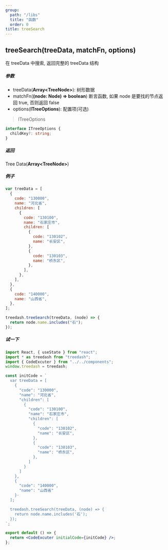 ```yaml
---
group:
  path: "/libs"
  title: "函数"
  order: 0
title: treeSearch
---
```


## treeSearch(treeData, matchFn, options)

在 treeData 中搜索, 返回完整的 treeData 结构

##### 参数

- treeData(**Array\<TreeNode\>**): 树形数据
- matchFn(**(node: Node) => boolean**) 断言函数, 如果 node 是要找的节点返回 true, 否则返回 false
- options(**ITreeOptions**): 配置项(可选)

> ITreeOptions

```typescript
interface ITreeOptions {
  childKey?: string;
}
```

##### 返回

Tree Data(**Array\<TreeNode\>**)

##### 例子

```javascript
var treeData = [
  {
    code: "130000",
    name: "河北省",
    children: [
      {
        code: "130100",
        name: "石家庄市",
        children: [
          {
            code: "130102",
            name: "长安区",
          },
          {
            code: "130103",
            name: "桥东区",
          },
        ],
      },
    ],
  },
  {
    code: "140000",
    name: "山西省",
  },
];

treedash.treeSearch(treeData, (node) => {
  return node.name.includes("石");
});
```

##### 试一下

```jsx
import React, { useState } from "react";
import * as treedash from "treedash";
import { CodeExcuter } from "../../components";
window.treedash = treedash;

const initCode = `
  var treeData = [
    {
      "code": "130000",
      "name": "河北省",
      "children": [
        {
          "code": "130100",
          "name": "石家庄市",
          "children": [
            {
              "code": "130102",
              "name": "长安区",
            },
            {
              "code": "130103",
              "name": "桥东区",
            },
          ]
        }
      ]
    },
    {
      "code": "140000",
      "name": "山西省"
    }·
  ];

  treedash.treeSearch(treeData, (node) => {
    return node.name.includes('石');
  });
`;

export default () => {
  return <CodeExcuter initialCode={initCode} />;
};
```
